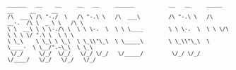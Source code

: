  ```text
 ______   __    __     __   __     ______           __   __     _____     __     __     __    
/\  ___\ /\ "-./  \   /\ "-.\ \   /\  ___\         /\ "-.\ \   /\  __-.  /\ \  _ \ \   /\ \   
\ \  __\ \ \ \-./\ \  \ \ \-.  \  \ \ \____        \ \ \-.  \  \ \ \/\ \ \ \ \/ ".\ \  \ \ \  
 \ \_\    \ \_\ \ \_\  \ \_\\"\_\  \ \_____\        \ \_\\"\_\  \ \____-  \ \__/".~\_\  \ \_\ 
  \/_/     \/_/  \/_/   \/_/ \/_/   \/_____/         \/_/ \/_/   \/____/   \/_/   \/_/   \/_/                                                                                              
```                                                                                                                                          